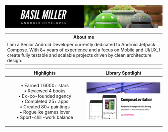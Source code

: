 [![](/media/header.png)](https://www.linkedin.com/in/gigamole/)

|About me|
|-|
|I am a Senior Android Developer currently dedicated to Android Jetpack Compose. With 8+ years of experience and a focus on Mobile and UI/UX, I create fully testable and scalable projects driven by clean architecture design.|

|Highlights|Library Spotlight|
|:-:|:-:|
|<br>• Earned 16000+ stars<br>• Reviewed 4 books<br>• Ex-co-founded agency<br>• Completed 25+ apps<br>• Created 80+ paintings<br>• Roguelike games lover<br>• Sport-chill-work balance<br><img height="1" width="395"/>|<a href="https://github.com/GIGAMOLE/ComposeLevitation"><img src="/media/ComposeLevitation.png" width="395"/></a>
